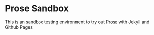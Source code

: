 # Prose Sandbox
This is an sandbox testing environment to try out [Prose](http://prose.io) with Jekyll and Github Pages